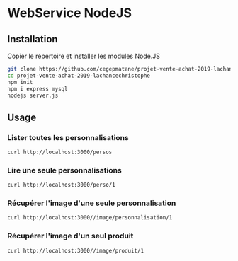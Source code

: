 # WebService NodeJS

## Installation

Copier le répertoire et installer les modules Node.JS

```bash
git clone https://github.com/cegepmatane/projet-vente-achat-2019-lachancechristophe
cd projet-vente-achat-2019-lachancechristophe
npm init
npm i express mysql
nodejs server.js
```

## Usage

### Lister toutes les personnalisations

```bash
curl http://localhost:3000/persos
```

### Lire une seule personnalisations

```bash
curl http://localhost:3000/perso/1
```

### Récupérer l'image d'une seule personnalisation

```bash
curl http://localhost:3000//image/personnalisation/1
```

### Récupérer l'image d'un seul produit

```bash
curl http://localhost:3000//image/produit/1
```
